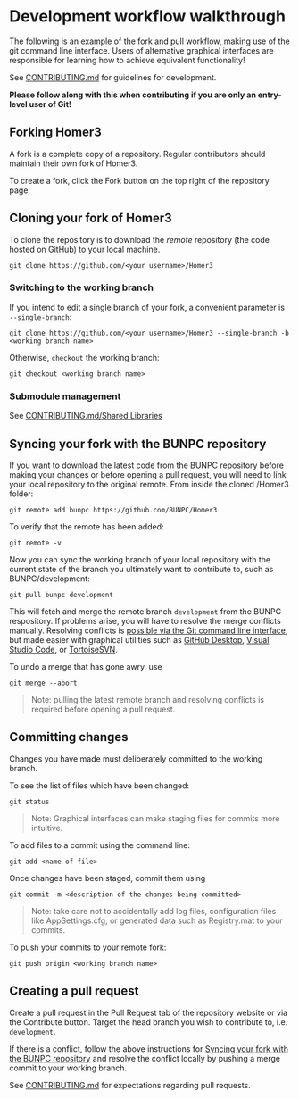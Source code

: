 # Development workflow walkthrough

The following is an example of the fork and pull workflow, making use of the git command line interface. Users of alternative graphical interfaces are responsible for learning how to achieve equivalent functionality!

See [CONTRIBUTING.md](CONTRIBUTING.md) for guidelines for development.

**Please follow along with this when contributing if you are only an entry-level user of Git!**

## Forking Homer3

A fork is a complete copy of a repository. Regular contributors should maintain their own fork of Homer3.

To create a fork, click the Fork button on the top right of the repository page.

## Cloning your fork of Homer3

To clone the repository is to download the *remote* repository (the code hosted on GitHub) to your local machine.

```shell
git clone https://github.com/<your username>/Homer3
```

### Switching to the working branch

 If you intend to edit a single branch of your fork, a convenient parameter is `--single-branch`:

 ```shell
git clone https://github.com/<your username>/Homer3 --single-branch -b <working branch name>
```

Otherwise, `checkout` the working branch:
 ```shell
git checkout <working branch name>
```

### Submodule management

See [CONTRIBUTING.md/Shared Libraries](https://github.com/BUNPC/Homer3/blob/master/.github/CONTRIBUTING.md#shared-libraries)

## Syncing your fork with the BUNPC repository

If you want to download the latest code from the BUNPC repository before making your changes or before opening a pull request, you will need to link your local repository to the original remote. From inside the cloned /Homer3 folder:
```shell
git remote add bunpc https://github.com/BUNPC/Homer3
```

To verify that the remote has been added:
```shell
git remote -v
```

Now you can sync the working branch of your local repository with the current state of the branch you ultimately want to contribute to, such as BUNPC/development:
```shell
git pull bunpc development
```

This will fetch and merge the remote branch `development` from the BUNPC respository. If problems arise, you will have to resolve the merge conflicts manually. Resolving conflicts is [possible via the Git command line interface](https://docs.github.com/en/github/collaborating-with-pull-requests/addressing-merge-conflicts/resolving-a-merge-conflict-using-the-command-line), but made easier with graphical utilities such as [GitHub Desktop](https://desktop.github.com/), [Visual Studio Code](https://code.visualstudio.com/), or [TortoiseSVN](https://tortoisesvn.net/).

To undo a merge that has gone awry, use
```shell
git merge --abort
```

> Note: pulling the latest remote branch and resolving conflicts is required before opening a pull request.

## Committing changes

Changes you have made must deliberately committed to the working branch.

To see the list of files which have been changed:
```shell
git status
```

> Note: Graphical interfaces can make staging files for commits more intuitive. 

To add files to a commit using the command line:
```shell
git add <name of file>
```

Once changes have been staged, commit them using
```shell
git commit -m <description of the changes being committed>
```

> Note: take care not to accidentally add log files, configuration files like AppSettings.cfg, or generated data such as Registry.mat to your commits.

To push your commits to your remote fork:
```shell
git push origin <working branch name>
```

## Creating a pull request

Create a pull request in the Pull Request tab of the repository website or via the Contribute button. Target the head branch you wish to contribute to, i.e. `development`.

If there is a conflict, follow the above instructions for [Syncing your fork with the BUNPC repository](WORKFLOW.md#syncing-your-fork-with-the-bunpc-repository) and resolve the conflict locally by pushing a merge commit to your working branch.

See [CONTRIBUTING.md](CONTRIBUTING.md) for expectations regarding pull requests.

